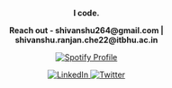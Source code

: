 <p align="center"><b>I code.</b></p>
<p align="center"><b>Reach out - shivanshu264@gmail.com | shivanshu.ranjan.che22@itbhu.ac.in </b></p>

<p align="center">
  <a href="https://spotify-github-profile.kittinanx.com/api/view?uid=317siayuy7dx7s3jvoae2lidy67a&cover_image=true&theme=default&show_offline=false&background_color=121212&interchange=true">
    <img src="https://spotify-github-profile.kittinanx.com/api/view?uid=317siayuy7dx7s3jvoae2lidy67a&cover_image=true&theme=default&show_offline=false&background_color=121212&interchange=true" alt="Spotify Profile">
  </a>
</p>

<p align="center">
  <a href="https://www.linkedin.com/in/shivanshu-ranjan-0671a3245/">
    <img src="https://img.icons8.com/?size=96&id=xuvGCOXi8Wyg&format=png" alt="LinkedIn">
  </a>
  <a href="https://twitter.com/shivuuuuu264">
    <img src="https://img.icons8.com/?size=100&id=phOKFKYpe00C&format=png" alt="Twitter">
  </a>
</p>
